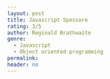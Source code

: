```yaml
---
layout: post
title: Javascript Spessore
rating: 3/5
author: Reginald Brathwaite
genre:
  - Javascript
  - Object oriented programming
permalink:
header: no
---
```

